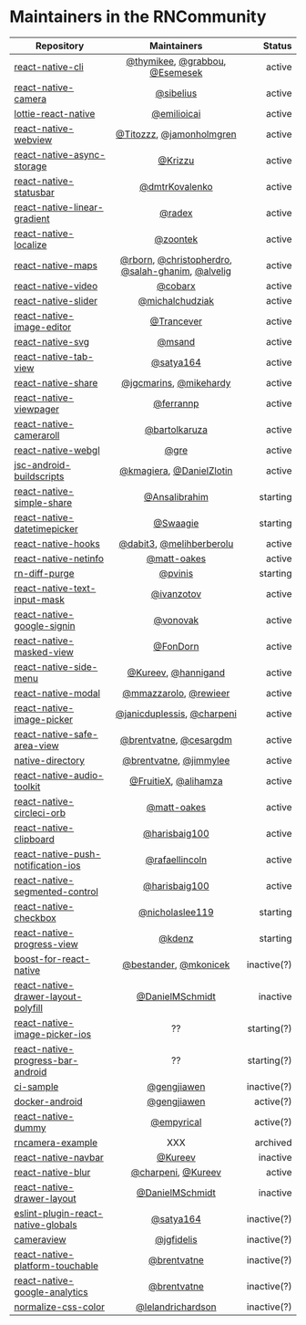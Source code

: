 # Maintainers in the RNCommunity

| Repository                                                                                                           |                                                                Maintainers                                                                 |      Status |
| -------------------------------------------------------------------------------------------------------------------- | :----------------------------------------------------------------------------------------------------------------------------------------: | ----------: |
| [react-native-cli](https://github.com/react-native-community/react-native-cli)                                       |         [@thymikee](https://github.com/thymikee), [@grabbou](https://github.com/grabbou), [@Esemesek](https://github.com/Esemesek)         |      active |
| [react-native-camera](https://github.com/react-native-community/react-native-camera)                                 |                                                  [@sibelius](https://github.com/sibelius)                                                  |      active |
| [lottie-react-native](https://github.com/react-native-community/lottie-react-native)                                 |                                                [@emilioicai](https://github.com/emilioicai)                                                |      active |
| [react-native-webview](https://github.com/react-native-community/react-native-webview)                               |                         [@Titozzz](https://github.com/Titozzz), [@jamonholmgren](https://github.com/jamonholmgren)                         |      active |
| [react-native-async-storage](https://github.com/react-native-community/react-native-async-storage)                   |                                                    [@Krizzu](https://github.com/Krizzu)                                                    |      active |
| [react-native-statusbar](https://github.com/react-native-community/react-native-statusbar)                           |                                             [@dmtrKovalenko](https://github.com/dmtrKovalenko)                                             |      active |
| [react-native-linear-gradient](https://github.com/react-native-community/react-native-linear-gradient)               |                                                     [@radex](https://github.com/radex)                                                     |      active |
| [react-native-localize](https://github.com/react-native-community/react-native-localize)                             |                                                   [@zoontek](https://github.com/zoontek)                                                   |      active |
| [react-native-maps](https://github.com/react-native-community/react-native-maps)                                     | [@rborn](https://github.com/rborn), [@christopherdro](https://github.com/christopherdro), [@salah-ghanim](https://github.com/salah-ghanim), [@alvelig](https://github.com/alvelig) |      active |
| [react-native-video](https://github.com/react-native-community/react-native-video)                                   |                                                    [@cobarx](https://github.com/cobarx)                                                    |      active |
| [react-native-slider](https://github.com/react-native-community/react-native-slider)                                 |                                            [@michalchudziak](https://github.com/michalchudziak)                                            |      active |
| [react-native-image-editor](https://github.com/react-native-community/react-native-image-editor)                     |                                                 [@Trancever](https://github.com/Trancever)                                                 |      active |
| [react-native-svg](https://github.com/react-native-community/react-native-svg)                                       |                                                     [@msand](https://github.com/msand)                                                     |      active |
| [react-native-tab-view](https://github.com/react-native-community/react-native-tab-view)                             |                                                  [@satya164](https://github.com/satya164)                                                  |      active |
| [react-native-share](https://github.com/react-native-community/react-native-share)                                   |                                                 [@jgcmarins](https://github.com/jgcmarins), [@mikehardy](https://github.com/mikehardy)                                                 |      active |
| [react-native-viewpager](https://github.com/react-native-community/react-native-viewpager)                           |                                                  [@ferrannp](https://github.com/ferrannp)                                                  |      active |
| [react-native-cameraroll](https://github.com/react-native-community/react-native-cameraroll)                         |                                              [@bartolkaruza](https://github.com/bartolkaruza)                                              |      active |
| [react-native-webgl](https://github.com/react-native-community/react-native-webgl)                                   |                                                       [@gre](https://github.com/gre)                                                       |      active |
| [jsc-android-buildscripts](https://github.com/react-native-community/jsc-android-buildscript)                        |                         [@kmagiera](https://github.com/kmagiera), [@DanielZlotin](https://github.com/DanielZlotin)                         |      active |
| [react-native-simple-share](https://github.com/react-native-community/react-native-simple-share)                     |                                              [@Ansalibrahim](https://github.com/Ansalibrahim)                                              |    starting |
| [react-native-datetimepicker](https://github.com/react-native-community/react-native-datetimepicker)                 |                                                   [@Swaagie](https://github.com/Swaagie)                                                   |    starting |
| [react-native-hooks](https://github.com/react-native-community/react-native-hooks)                                   |                         [@dabit3](https://github.com/dabit3), [@melihberberolu](https://github.com/melihberberolu)                         |      active |
| [react-native-netinfo](https://github.com/react-native-community/react-native-netinfo)                               |                                                [@matt-oakes](https://github.com/matt-oakes)                                                |      active |
| [rn-diff-purge](https://github.com/react-native-community/rn-diff-purge)                                             |                                                    [@pvinis](https://github.com/pvinis)                                                    |    starting |
| [react-native-text-input-mask](https://github.com/react-native-community/react-native-text-input-mask)               |                                                 [@ivanzotov](https://github.com/ivanzotov)                                                 |      active |
| [react-native-google-signin](https://github.com/react-native-community/react-native-google-signin)                   |                                                   [@vonovak](https://github.com/vonovak)                                                   |      active |
| [react-native-masked-view](https://github.com/react-native-community/react-native-masked-view)                       |                                                   [@FonDorn](https://github.com/FonDorn)                                                   |      active |
| [react-native-side-menu](https://github.com/react-native-community/react-native-side-menu)                           |                              [@Kureev](https://github.com/Kureev), [@hannigand](https://github.com/hannigand)                              |      active |
| [react-native-modal](https://github.com/react-native-community/react-native-modal)                                   |                            [@mmazzarolo](https://github.com/mmazzarolo), [@rewieer](https://github.com/rewieer)                            |      active |
| [react-native-image-picker](https://github.com/react-native-community/react-native-image-picker)                     |                       [@janicduplessis](https://github.com/janicduplessis), [@charpeni](https://github.com/charpeni)                       |      active |
| [react-native-safe-area-view](https://github.com/react-native-community/react-native-safe-area-view)                 |                           [@brentvatne](https://github.com/brentvatne), [@cesargdm](https://github.com/cesargdm)                           |      active |
| [native-directory](https://github.com/react-native-community/native-directory)                                       |                           [@brentvatne](https://github.com/brentvatne), [@jimmylee](https://github.com/jimmylee)                           |      active |
| [react-native-audio-toolkit](https://github.com/react-native-community/react-native-audio-toolkit)                   |                             [@FruitieX](https://github.com/FruitieX), [@alihamza](https://github.com/alihamza)                             |      active |
| [react-native-circleci-orb](https://github.com/react-native-community/react-native-circleci-orb)                     |                                                [@matt-oakes](https://github.com/matt-oakes)                                                |      active |
| [react-native-clipboard](https://github.com/react-native-community/react-native-clipboard)                           |                                              [@harisbaig100](https://github.com/harisbaig100)                                              |      active |
| [react-native-push-notification-ios](https://github.com/react-native-community/react-native-push-notification-ios)   |                                             [@rafaellincoln](https://github.com/rafaellincoln)                                             |      active |
| [react-native-segmented-control](https://github.com/react-native-community/react-native-segmented-control)           |                                              [@harisbaig100](https://github.com/harisbaig100)                                              |      active |
| [react-native-checkbox](https://github.com/react-native-community/react-native-checkbox)                             |                                            [@nicholaslee119](https://github.com/nicholaslee119)                                            |    starting |
| [react-native-progress-view](https://github.com/react-native-community/react-native-progress-view)                   |                                                     [@kdenz](https://github.com/kdenz)                                                     |    starting |
| [boost-for-react-native](https://github.com/react-native-community/boost-for-react-native)                           |                            [@bestander](https://github.com/bestander), [@mkonicek](https://github.com/mkonicek)                            | inactive(?) |
| [react-native-drawer-layout-polyfill](https://github.com/react-native-community/react-native-drawer-layout-polyfill) |                                            [@DanielMSchmidt](https://github.com/DanielMSchmidt)                                            | inactive |
| [react-native-image-picker-ios](https://github.com/react-native-community/react-native-image-picker-ios)             |                                                                     ??                                                                     | starting(?) |
| [react-native-progress-bar-android](https://github.com/react-native-community/react-native-progress-bar-android)     |                                                                     ??                                                                     | starting(?) |
| [ci-sample](https://github.com/react-native-community/ci-sample)                                                     |                                                [@gengjiawen](https://github.com/gengjiawen)                                                | inactive(?) |
| [docker-android](https://github.com/react-native-community/docker-android)                                           |                                                [@gengjiawen](https://github.com/gengjiawen)                                                |   active(?) |
| [react-native-dummy](https://github.com/react-native-community/react-native-dummy)                                   |                                                 [@empyrical](https://github.com/empyrical)                                                 |   active(?) |
| [rncamera-example](https://github.com/react-native-community/rncamera-example)                                       |                                                                    XXX                                                                     |    archived |
| [react-native-navbar](https://github.com/react-native-community/react-native-navbar)                                 |                                                    [@Kureev](https://github.com/Kureev)                                                    | inactive |
| [react-native-blur](https://github.com/react-native-community/react-native-blur)                                     |                                                    [@charpeni](https://github.com/charpeni), [@Kureev](https://github.com/Kureev)                                                    | active |
| [react-native-drawer-layout](https://github.com/react-native-community/react-native-drawer-layout)                   |                                            [@DanielMSchmidt](https://github.com/DanielMSchmidt)                                            | inactive |
| [eslint-plugin-react-native-globals](https://github.com/react-native-community/eslint-plugin-react-native-globals)   |                                                  [@satya164](https://github.com/satya164)                                                  | inactive(?) |
| [cameraview](https://github.com/react-native-community/cameraview)                                                   |                                                 [@jgfidelis](https://github.com/jgfidelis)                                                 | inactive(?) |
| [react-native-platform-touchable](https://github.com/react-native-community/react-native-platform-touchable)         |                                                [@brentvatne](https://github.com/brentvatne)                                                | inactive(?) |
| [react-native-google-analytics](https://github.com/react-native-community/react-native-google-analytics)             |                                                [@brentvatne](https://github.com/brentvatne)                                                | inactive(?) |
| [normalize-css-color](https://github.com/react-native-community/normalize-css-color)                                 |                                          [@lelandrichardson](https://github.com/lelandrichardson)                                          | inactive(?) |
